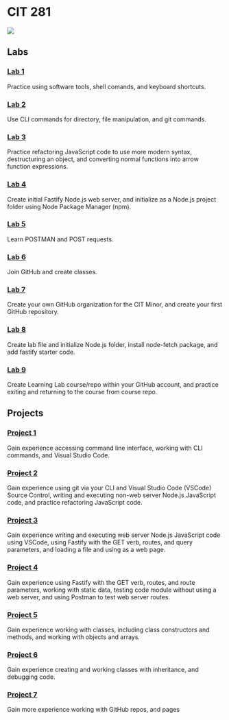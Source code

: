 # CIT 281

![](https://images.unsplash.com/photo-1587620962725-abab7fe55159?ixid=MnwxMjA3fDB8MHxzZWFyY2h8NXx8Y29kZXxlbnwwfHwwfHw%3D&ixlib=rb-1.2.1&auto=format&fit=crop&w=700&q=60)

## Labs 

### [Lab 1](https://adeere6.github.io/CIT281-lab1/)
Practice using software tools, shell comands, and keyboard shortcuts. 

### [Lab 2](https://adeere6.github.io/CIT281-lab2/)
Use CLI commands for directory, file manipulation, and git commands. 

### [Lab 3](https://adeere6.github.io/CIT281-lab3/)
Practice refactoring JavaScript code to use more modern syntax, destructuring an object, and converting normal functions into arrow function expressions.

### [Lab 4](https://adeere6.github.io/CIT281-lab4/)
Create initial Fastify Node.js web server, and initialize as a Node.js project folder using Node Package Manager (npm).

### [Lab 5](https://adeere6.github.io/CIT281-lab5/)
Learn POSTMAN and POST requests.

### [Lab 6](https://adeere6.github.io/CIT281-lab6/)
Join GitHub and create classes.

### [Lab 7](https://adeere6.github.io/CIT281-lab7/)
Create your own GitHub organization for the CIT Minor, and create your first GitHub repository.

### [Lab 8](https://adeere6.github.io/CIT281-lab8/)
Create lab file and initialize Node.js folder, install node-fetch package, and add fastify starter code.

### [Lab 9](https://adeere6.github.io/CIT281-lab9/)
Create Learning Lab course/repo within your GitHub account, and practice exiting and returning to the course from course repo.
 
## Projects 
### [Project 1](https://adeere6.github.io/CIT281-p1/)
Gain experience accessing command line interface, working with CLI commands, and Visual Studio Code.

### [Project 2](https://adeere6.github.io/CIT281-p2/)
Gain experience using git via your CLI and Visual Studio Code (VSCode) Source Control, writing and executing non-web server Node.js JavaScript code, and practice refactoring JavaScript code.

### [Project 3](https://adeere6.github.io/CIT281-p3/)
Gain experience writing and executing web server Node.js JavaScript code using VSCode, using Fastify with the GET verb, routes, and query parameters, and loading a file and using as a web page.

### [Project 4](https://adeere6.github.io/CIT281-p4/)
Gain experience using Fastify with the GET verb, routes, and route parameters, working with static data, testing code module without using a web server, and using Postman to test web server routes.

### [Project 5](https://adeere6.github.io/CIT281-p5/)
Gain experience working with classes, including class constructors and methods, and working with objects and arrays. 

### [Project 6](https://adeere6.github.io/CIT281-p6/)
Gain experience creating and working classes with inheritance, and debugging code. 

### [Project 7](https://adeere6.github.io/CIT281-p7/)
Gain more experience working with GitHub repos, and pages


